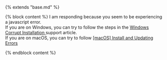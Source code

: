 {% extends "base.md" %}

{% block content %}
I am responding because you seem to be experiencing a javascript error.  
If you are on Windows, you can try to follow the steps in the [Windows Corrupt Installation ](https://support.discord.com/hc/articles/115004307527--Windows-Corrupt-Installation) support article.  
If you are on macOS, you can try to follow [[macOS] Install and Updating Errors](https://support.discord.com/hc/articles/360022082931--macOS-Install-and-Updating-Errors)

{% endblock content %}

